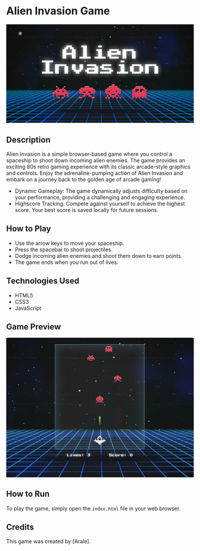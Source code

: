 # Alien Invasion Game

![Alien Invasion](images/Preview.png)

## Description

Alien Invasion is a simple browser-based game where you control a spaceship to shoot down incoming alien enemies. The game provides an exciting 80s retro gaming experience with its classic arcade-style graphics and controls.
Enjoy the adrenaline-pumping action of Alien Invasion and embark on a journey back to the golden age of arcade gaming!

- Dynamic Gameplay: The game dynamically adjusts difficulty based on your performance, providing a challenging and engaging experience.
- Highscore Tracking: Compete against yourself to achieve the highest score. Your best score is saved locally for future sessions.

## How to Play

- Use the arrow keys to move your spaceship.
- Press the spacebar to shoot projectiles.
- Dodge incoming alien enemies and shoot them down to earn points.
- The game ends when you run out of lives.

## Technologies Used

- HTML5
- CSS3
- JavaScript

## Game Preview

![Game Preview](images/game-screen-preview.png)

## How to Run

To play the game, simply open the `index.html` file in your web browser.

## Credits

This game was created by [Arale].
